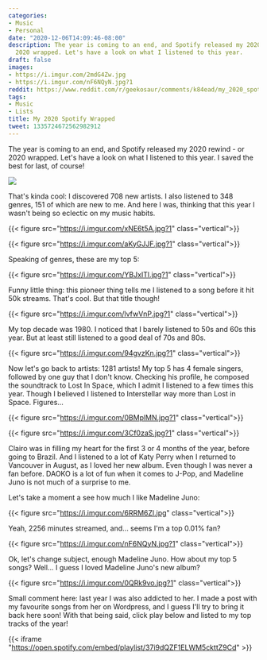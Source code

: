 ```yaml
---
categories:
- Music
- Personal
date: "2020-12-06T14:09:46-08:00"
description: The year is coming to an end, and Spotify released my 2020 rewind - or
  2020 wrapped. Let's have a look on what I listened to this year.
draft: false
images:
- https://i.imgur.com/2mdG4Zw.jpg
- https://i.imgur.com/nF6NQyN.jpg?1
reddit: https://www.reddit.com/r/geekosaur/comments/k84ead/my_2020_spotify_wrapped/
tags:
- Music
- Lists
title: My 2020 Spotify Wrapped
tweet: 1335724672562982912
---
```


The year is coming to an end, and Spotify released my 2020 rewind - or 2020 wrapped. Let's have a look on what I listened to this year. I saved the best for last, of course!

![](https://i.imgur.com/2mdG4Zw.jpg)

<!--more-->

That's kinda cool: I discovered 708 new artists. I also listened to 348 genres, 151 of which are new to me. And here I was, thinking that this year I wasn't being so eclectic on my music habits.

{{< figure src="https://i.imgur.com/xNE6t5A.jpg?1" class="vertical">}}

{{< figure src="https://i.imgur.com/aKyGJJF.jpg?1" class="vertical">}}

Speaking of genres, these are my top 5:

{{< figure src="https://i.imgur.com/YBJxITl.jpg?1" class="vertical">}}

Funny little thing: this pioneer thing tells me I listened to a song before it hit 50k streams. That's cool. But that title though!

{{< figure src="https://i.imgur.com/lvfwVnP.jpg?1" class="vertical">}}

My top decade was 1980. I noticed that I barely listened to 50s and 60s this year. But at least still listened to a good deal of 70s and 80s.

{{< figure src="https://i.imgur.com/94gvzKn.jpg?1" class="vertical">}}

Now let's go back to artists: 1281 artists! My top 5 has 4 female singers, followed by one guy that I don't know. Checking his profile, he composed the soundtrack to Lost In Space, which I admit I listened to a few times this year. Though I believed I listened to Interstellar way more than Lost in Space. Figures...

{{< figure src="https://i.imgur.com/0BMplMN.jpg?1" class="vertical">}}

{{< figure src="https://i.imgur.com/3Cf0zaS.jpg?1" class="vertical">}}

Clairo was in filling my heart for the first 3 or 4 months of the year, before going to Brazil. And I listened to a lot of Katy Perry when I returned to Vancouver in August, as I loved her new album. Even though I was never a fan before. DAOKO is a lot of fun when it comes to J-Pop, and Madeline Juno is not much of a surprise to me.

Let's take a moment a see how much I like Madeline Juno:

{{< figure src="https://i.imgur.com/6RRM6Zl.jpg" class="vertical">}}

Yeah, 2256 minutes streamed, and... seems I'm a top 0.01% fan?

{{< figure src="https://i.imgur.com/nF6NQyN.jpg?1" class="vertical">}}

Ok, let's change subject, enough Madeline Juno. How about my top 5 songs? Well... I guess I loved Madeline Juno's new album?

{{< figure src="https://i.imgur.com/0QRk9vo.jpg?1" class="vertical">}}

Small comment here: last year I was also addicted to her. I made a post with my favourite songs from her on Wordpress, and I guess I'll try to bring it back here soon! With that being said, click play below and listed to my top tracks of the year!

{{< iframe "https://open.spotify.com/embed/playlist/37i9dQZF1ELWM5ckttZ9Cd" >}}
